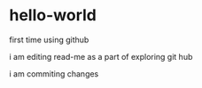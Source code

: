 # hello-world
first time using github

i am editing read-me as a part of exploring git hub

i am commiting changes 
